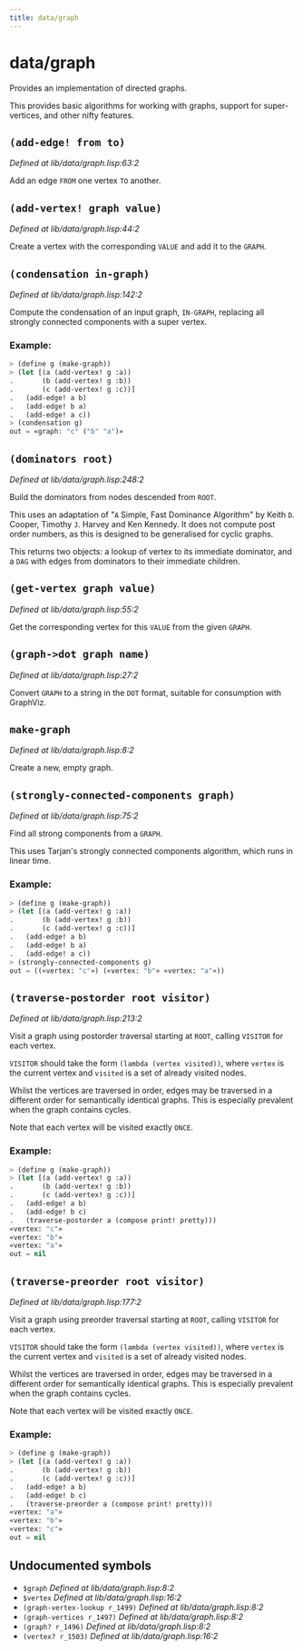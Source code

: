 ```yaml
---
title: data/graph
---
```

# data/graph
Provides an implementation of directed graphs.

This provides basic algorithms for working with graphs, support for
super-vertices, and other nifty features.

## `(add-edge! from to)`
*Defined at lib/data/graph.lisp:63:2*

Add an edge `FROM` one vertex `TO` another.

## `(add-vertex! graph value)`
*Defined at lib/data/graph.lisp:44:2*

Create a vertex with the corresponding `VALUE` and add it to the `GRAPH`.

## `(condensation in-graph)`
*Defined at lib/data/graph.lisp:142:2*

Compute the condensation of an input graph, `IN-GRAPH`, replacing all strongly connected
components with a super vertex.

### Example:
```cl
> (define g (make-graph))
> (let [(a (add-vertex! g :a))
.       (b (add-vertex! g :b))
.       (c (add-vertex! g :c))]
.   (add-edge! a b)
.   (add-edge! b a)
.   (add-edge! a c))
> (condensation g)
out = «graph: "c" ("b" "a")»
```

## `(dominators root)`
*Defined at lib/data/graph.lisp:248:2*

Build the dominators from nodes descended from `ROOT`.

This uses an adaptation of "`A` Simple, Fast Dominance Algorithm" by
Keith `D`. Cooper, Timothy `J`. Harvey and Ken Kennedy. It does not
compute post order numbers, as this is designed to be generalised for
cyclic graphs.

This returns two objects: a lookup of vertex to its immediate dominator,
and a `DAG` with edges from dominators to their immediate children.

## `(get-vertex graph value)`
*Defined at lib/data/graph.lisp:55:2*

Get the corresponding vertex for this `VALUE` from the given `GRAPH`.

## `(graph->dot graph name)`
*Defined at lib/data/graph.lisp:27:2*

Convert `GRAPH` to a string in the `DOT` format, suitable for consumption
with GraphViz.

## `make-graph`
*Defined at lib/data/graph.lisp:8:2*

Create a new, empty graph.

## `(strongly-connected-components graph)`
*Defined at lib/data/graph.lisp:75:2*

Find all strong components from a `GRAPH`.

This uses Tarjan's strongly connected components algorithm, which runs
in linear time.

### Example:
```cl
> (define g (make-graph))
> (let [(a (add-vertex! g :a))
.       (b (add-vertex! g :b))
.       (c (add-vertex! g :c))]
.   (add-edge! a b)
.   (add-edge! b a)
.   (add-edge! a c))
> (strongly-connected-components g)
out = ((«vertex: "c"») («vertex: "b"» «vertex: "a"»))
```

## `(traverse-postorder root visitor)`
*Defined at lib/data/graph.lisp:213:2*

Visit a graph using postorder traversal starting at `ROOT`, calling
`VISITOR` for each vertex.

`VISITOR` should take the form `(lambda (vertex visited))`, where
`vertex` is the current vertex and `visited` is a set of already
visited nodes.

Whilst the vertices are traversed in order, edges may be traversed in
a different order for semantically identical graphs. This is
especially prevalent when the graph contains cycles.

Note that each vertex will be visited exactly `ONCE`.

### Example:
```cl
> (define g (make-graph))
> (let [(a (add-vertex! g :a))
.       (b (add-vertex! g :b))
.       (c (add-vertex! g :c))]
.   (add-edge! a b)
.   (add-edge! b c)
.   (traverse-postorder a (compose print! pretty)))
«vertex: "c"»
«vertex: "b"»
«vertex: "a"»
out = nil
```

## `(traverse-preorder root visitor)`
*Defined at lib/data/graph.lisp:177:2*

Visit a graph using preorder traversal starting at `ROOT`, calling
`VISITOR` for each vertex.

`VISITOR` should take the form `(lambda (vertex visited))`, where
`vertex` is the current vertex and `visited` is a set of already
visited nodes.

Whilst the vertices are traversed in order, edges may be traversed in
a different order for semantically identical graphs. This is
especially prevalent when the graph contains cycles.

Note that each vertex will be visited exactly `ONCE`.

### Example:
```cl
> (define g (make-graph))
> (let [(a (add-vertex! g :a))
.       (b (add-vertex! g :b))
.       (c (add-vertex! g :c))]
.   (add-edge! a b)
.   (add-edge! b c)
.   (traverse-preorder a (compose print! pretty)))
«vertex: "a"»
«vertex: "b"»
«vertex: "c"»
out = nil
```

## Undocumented symbols
 - `$graph` *Defined at lib/data/graph.lisp:8:2*
 - `$vertex` *Defined at lib/data/graph.lisp:16:2*
 - `(graph-vertex-lookup r_1499)` *Defined at lib/data/graph.lisp:8:2*
 - `(graph-vertices r_1497)` *Defined at lib/data/graph.lisp:8:2*
 - `(graph? r_1496)` *Defined at lib/data/graph.lisp:8:2*
 - `(vertex? r_1503)` *Defined at lib/data/graph.lisp:16:2*
